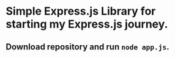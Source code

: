 # Simple Express.js Library for starting my Express.js journey.
## Download repository and run `node app.js`.

